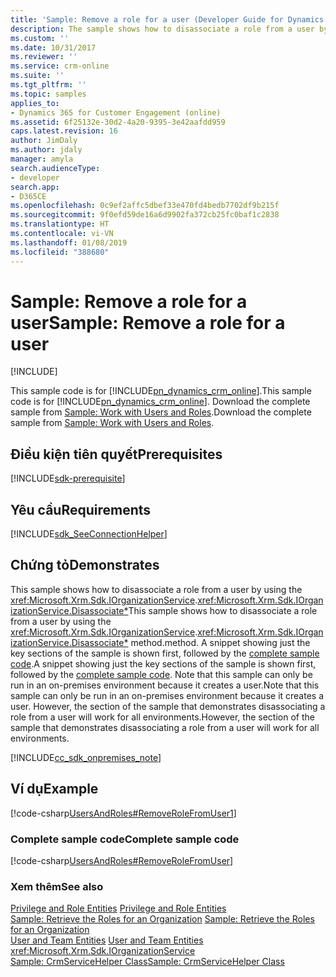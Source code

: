 ```yaml
---
title: 'Sample: Remove a role for a user (Developer Guide for Dynamics 365 for Customer Engagement) | MicrosoftDocs'
description: The sample shows how to disassociate a role from a user by using the IOrganizationService.EntityReferenceCollection) method.
ms.custom: ''
ms.date: 10/31/2017
ms.reviewer: ''
ms.service: crm-online
ms.suite: ''
ms.tgt_pltfrm: ''
ms.topic: samples
applies_to:
- Dynamics 365 for Customer Engagement (online)
ms.assetid: 6f25132e-30d2-4a20-9395-3e42aafdd959
caps.latest.revision: 16
author: JimDaly
ms.author: jdaly
manager: amyla
search.audienceType:
- developer
search.app:
- D365CE
ms.openlocfilehash: 0c9ef2affc5dbef33e470fd4bedb7702df9b215f
ms.sourcegitcommit: 9f0efd59de16a6d9902fa372cb25fc0baf1c2838
ms.translationtype: HT
ms.contentlocale: vi-VN
ms.lasthandoff: 01/08/2019
ms.locfileid: "388680"
---
```

# <a name="sample-remove-a-role-for-a-user"></a><span data-ttu-id="df8d7-103">Sample: Remove a role for a user</span><span class="sxs-lookup"><span data-stu-id="df8d7-103">Sample: Remove a role for a user</span></span>

[!INCLUDE[](../includes/cc_applies_to_update_9_0_0.md)]

<span data-ttu-id="df8d7-104">This sample code is for [!INCLUDE[pn_dynamics_crm_online](../includes/pn-dynamics-crm-online.md)].</span><span class="sxs-lookup"><span data-stu-id="df8d7-104">This sample code is for [!INCLUDE[pn_dynamics_crm_online](../includes/pn-dynamics-crm-online.md)].</span></span> <span data-ttu-id="df8d7-105">Download the complete sample from [Sample: Work with Users and Roles](https://code.msdn.microsoft.com/Users-and-Roles-Samples-a4f33f3f).</span><span class="sxs-lookup"><span data-stu-id="df8d7-105">Download the complete sample from [Sample: Work with Users and Roles](https://code.msdn.microsoft.com/Users-and-Roles-Samples-a4f33f3f).</span></span>  

## <a name="prerequisites"></a><span data-ttu-id="df8d7-106">Điều kiện tiên quyết</span><span class="sxs-lookup"><span data-stu-id="df8d7-106">Prerequisites</span></span>
[!INCLUDE[sdk-prerequisite](../includes/sdk-prerequisite.md)]
  
## <a name="requirements"></a><span data-ttu-id="df8d7-107">Yêu cầu</span><span class="sxs-lookup"><span data-stu-id="df8d7-107">Requirements</span></span>  
[!INCLUDE[sdk_SeeConnectionHelper](../includes/sdk-seeconnectionhelper.md)]
  
## <a name="demonstrates"></a><span data-ttu-id="df8d7-108">Chứng tỏ</span><span class="sxs-lookup"><span data-stu-id="df8d7-108">Demonstrates</span></span>  
 <span data-ttu-id="df8d7-109">This sample shows how to disassociate a role from a user by using the <xref:Microsoft.Xrm.Sdk.IOrganizationService>.<xref:Microsoft.Xrm.Sdk.IOrganizationService.Disassociate*></span><span class="sxs-lookup"><span data-stu-id="df8d7-109">This sample shows how to disassociate a role from a user by using the <xref:Microsoft.Xrm.Sdk.IOrganizationService>.<xref:Microsoft.Xrm.Sdk.IOrganizationService.Disassociate*></span></span> <span data-ttu-id="df8d7-110">method.</span><span class="sxs-lookup"><span data-stu-id="df8d7-110">method.</span></span> <span data-ttu-id="df8d7-111">A snippet showing just the key sections of the sample is shown first, followed by the [complete sample code](sample-create-on-premises-user.md#complete_sample).</span><span class="sxs-lookup"><span data-stu-id="df8d7-111">A snippet showing just the key sections of the sample is shown first, followed by the [complete sample code](sample-create-on-premises-user.md#complete_sample).</span></span> <span data-ttu-id="df8d7-112">Note that this sample can only be run in an on-premises environment because it creates a user.</span><span class="sxs-lookup"><span data-stu-id="df8d7-112">Note that this sample can only be run in an on-premises environment because it creates a user.</span></span> <span data-ttu-id="df8d7-113">However, the section of the sample that demonstrates disassociating a role from a user will work for all environments.</span><span class="sxs-lookup"><span data-stu-id="df8d7-113">However, the section of the sample that demonstrates disassociating a role from a user will work for all environments.</span></span>  
  
[!INCLUDE[cc_sdk_onpremises_note](../includes/cc-sdk-onpremises-note.md)]

## <a name="example"></a><span data-ttu-id="df8d7-114">Ví dụ</span><span class="sxs-lookup"><span data-stu-id="df8d7-114">Example</span></span>  
 [!code-csharp[UsersAndRoles#RemoveRoleFromUser1](../snippets/csharp/CRMV8/usersandroles/cs/removerolefromuser1.cs#removerolefromuser1)]  
  
<a name="complete_sample"></a>   
### <a name="complete-sample-code"></a><span data-ttu-id="df8d7-115">Complete sample code</span><span class="sxs-lookup"><span data-stu-id="df8d7-115">Complete sample code</span></span>  
 [!code-csharp[UsersAndRoles#RemoveRoleFromUser](../snippets/csharp/CRMV8/usersandroles/cs/removerolefromuser.cs#removerolefromuser)]  
  
### <a name="see-also"></a><span data-ttu-id="df8d7-116">Xem thêm</span><span class="sxs-lookup"><span data-stu-id="df8d7-116">See also</span></span>  
 <span data-ttu-id="df8d7-117">[Privilege and Role Entities](privilege-role-entities.md) </span><span class="sxs-lookup"><span data-stu-id="df8d7-117">[Privilege and Role Entities](privilege-role-entities.md) </span></span>  
 <span data-ttu-id="df8d7-118">[Sample: Retrieve the Roles for an Organization](sample-retrieve-roles-organization.md) </span><span class="sxs-lookup"><span data-stu-id="df8d7-118">[Sample: Retrieve the Roles for an Organization](sample-retrieve-roles-organization.md) </span></span>  
 <span data-ttu-id="df8d7-119">[User and Team Entities](user-team-entities.md) </span><span class="sxs-lookup"><span data-stu-id="df8d7-119">[User and Team Entities](user-team-entities.md) </span></span>  
<xref:Microsoft.Xrm.Sdk.IOrganizationService>   
 [<span data-ttu-id="df8d7-120">Sample: CrmServiceHelper Class</span><span class="sxs-lookup"><span data-stu-id="df8d7-120">Sample: CrmServiceHelper Class</span></span>](org-service/helper-code-serverconnection-class.md)   
 
